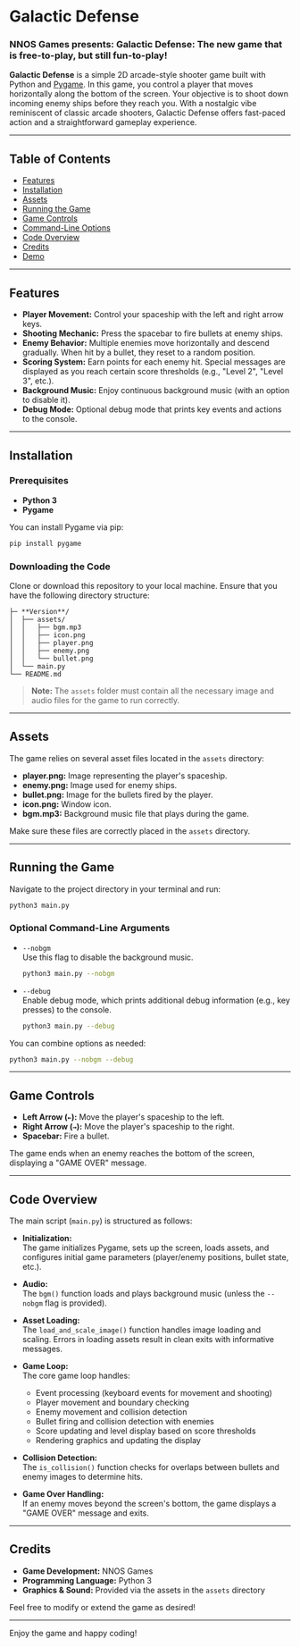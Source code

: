 # Galactic Defense
### NNOS Games presents: Galactic Defense: The new game that is free-to-play, but still fun-to-play!

**Galactic Defense** is a simple 2D arcade-style shooter game built with Python and [Pygame](https://www.pygame.org/). In this game, you control a player that moves horizontally along the bottom of the screen. Your objective is to shoot down incoming enemy ships before they reach you. With a nostalgic vibe reminiscent of classic arcade shooters, Galactic Defense offers fast-paced action and a straightforward gameplay experience.

---

## Table of Contents

- [Features](#features)
- [Installation](#installation)
- [Assets](#assets)
- [Running the Game](#running-the-game)
- [Game Controls](#game-controls)
- [Command-Line Options](#command-line-options)
- [Code Overview](#code-overview)
- [Credits](#credits)
- [Demo](http://natuworkguy.github.io/NNOSGames-Galactic-Defense/demo/)
---

## Features

- **Player Movement:** Control your spaceship with the left and right arrow keys.
- **Shooting Mechanic:** Press the spacebar to fire bullets at enemy ships.
- **Enemy Behavior:** Multiple enemies move horizontally and descend gradually. When hit by a bullet, they reset to a random position.
- **Scoring System:** Earn points for each enemy hit. Special messages are displayed as you reach certain score thresholds (e.g., "Level 2", "Level 3", etc.).
- **Background Music:** Enjoy continuous background music (with an option to disable it).
- **Debug Mode:** Optional debug mode that prints key events and actions to the console.

---

## Installation

### Prerequisites

- **Python 3**  
- **Pygame**

You can install Pygame via pip:

```bash
pip install pygame
```

### Downloading the Code

Clone or download this repository to your local machine. Ensure that you have the following directory structure:

```
├─ **Version**/
│  ├── assets/
│  │   ├── bgm.mp3
│  │   ├── icon.png
│  │   ├── player.png
│  │   ├── enemy.png
│  │   └── bullet.png
│  └── main.py
└── README.md
```

> **Note:** The `assets` folder must contain all the necessary image and audio files for the game to run correctly.

---

## Assets

The game relies on several asset files located in the `assets` directory:

- **player.png:** Image representing the player's spaceship.
- **enemy.png:** Image used for enemy ships.
- **bullet.png:** Image for the bullets fired by the player.
- **icon.png:** Window icon.
- **bgm.mp3:** Background music file that plays during the game.

Make sure these files are correctly placed in the `assets` directory.

---

## Running the Game

Navigate to the project directory in your terminal and run:

```bash
python3 main.py
```

### Optional Command-Line Arguments

- `--nobgm`  
  Use this flag to disable the background music.
  
  ```bash
  python3 main.py --nobgm
  ```

- `--debug`  
  Enable debug mode, which prints additional debug information (e.g., key presses) to the console.
  
  ```bash
  python3 main.py --debug
  ```

You can combine options as needed:

```bash
python3 main.py --nobgm --debug
```

---

## Game Controls

- **Left Arrow (`←`):** Move the player's spaceship to the left.
- **Right Arrow (`→`):** Move the player's spaceship to the right.
- **Spacebar:** Fire a bullet.

The game ends when an enemy reaches the bottom of the screen, displaying a "GAME OVER" message.

---

## Code Overview

The main script (`main.py`) is structured as follows:

- **Initialization:**  
  The game initializes Pygame, sets up the screen, loads assets, and configures initial game parameters (player/enemy positions, bullet state, etc.).

- **Audio:**  
  The `bgm()` function loads and plays background music (unless the `--nobgm` flag is provided).

- **Asset Loading:**  
  The `load_and_scale_image()` function handles image loading and scaling. Errors in loading assets result in clean exits with informative messages.

- **Game Loop:**  
  The core game loop handles:
  - Event processing (keyboard events for movement and shooting)
  - Player movement and boundary checking
  - Enemy movement and collision detection
  - Bullet firing and collision detection with enemies
  - Score updating and level display based on score thresholds
  - Rendering graphics and updating the display

- **Collision Detection:**  
  The `is_collision()` function checks for overlaps between bullets and enemy images to determine hits.

- **Game Over Handling:**  
  If an enemy moves beyond the screen's bottom, the game displays a "GAME OVER" message and exits.

---

## Credits

- **Game Development:** NNOS Games
- **Programming Language:** Python 3
- **Graphics & Sound:** Provided via the assets in the `assets` directory

Feel free to modify or extend the game as desired!

---

Enjoy the game and happy coding!
